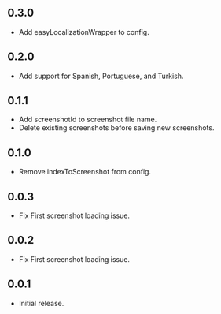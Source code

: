 ## 0.3.0

- Add easyLocalizationWrapper to config.

## 0.2.0

- Add support for Spanish, Portuguese, and Turkish.

## 0.1.1

- Add screenshotId to screenshot file name.
- Delete existing screenshots before saving new screenshots.

## 0.1.0

- Remove indexToScreenshot from config.

## 0.0.3

- Fix First screenshot loading issue.

## 0.0.2

- Fix First screenshot loading issue.

## 0.0.1

- Initial release.

